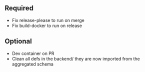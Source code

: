 ## Required
- Fix release-please to run on merge
- Fix build-docker to run on release
## Optional 
- Dev container on PR
- Clean all defs in the backend/ they are now imported from the aggregated schema